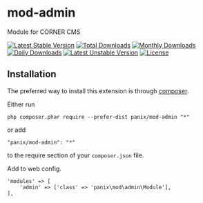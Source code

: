 mod-admin
===========
Module for CORNER CMS

[![Latest Stable Version](https://poser.pugx.org/panix/mod-admin/v/stable)](https://packagist.org/packages/panix/mod-admin) [![Total Downloads](https://poser.pugx.org/panix/mod-admin/downloads)](https://packagist.org/packages/panix/mod-admin) [![Monthly Downloads](https://poser.pugx.org/panix/mod-admin/d/monthly)](https://packagist.org/packages/panix/mod-admin) [![Daily Downloads](https://poser.pugx.org/panix/mod-admin/d/daily)](https://packagist.org/packages/panix/mod-admin) [![Latest Unstable Version](https://poser.pugx.org/panix/mod-admin/v/unstable)](https://packagist.org/packages/panix/mod-admin) [![License](https://poser.pugx.org/panix/mod-admin/license)](https://packagist.org/packages/panix/mod-admin)


Installation
------------

The preferred way to install this extension is through [composer](http://getcomposer.org/download/).

Either run

```
php composer.phar require --prefer-dist panix/mod-admin "*"
```

or add

```
"panix/mod-admin": "*"
```

to the require section of your `composer.json` file.

Add to web config.
```
'modules' => [
    'admin' => ['class' => 'panix\mod\admin\Module'],
],
```